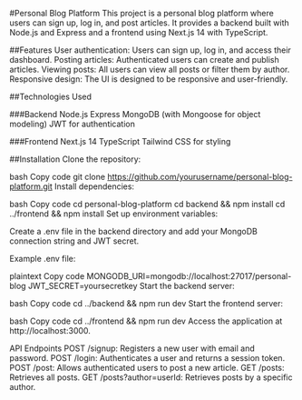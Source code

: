 #Personal Blog Platform
This project is a personal blog platform where users can sign up, log in, and post articles. It provides a backend built with Node.js and Express and a frontend using Next.js 14 with TypeScript.

##Features
User authentication: Users can sign up, log in, and access their dashboard.
Posting articles: Authenticated users can create and publish articles.
Viewing posts: All users can view all posts or filter them by author.
Responsive design: The UI is designed to be responsive and user-friendly.

##Technologies Used

###Backend
Node.js
Express
MongoDB (with Mongoose for object modeling)
JWT for authentication

###Frontend
Next.js 14
TypeScript
Tailwind CSS for styling

##Installation
Clone the repository:

bash
Copy code
git clone https://github.com/yourusername/personal-blog-platform.git
Install dependencies:

bash
Copy code
cd personal-blog-platform
cd backend && npm install
cd ../frontend && npm install
Set up environment variables:

Create a .env file in the backend directory and add your MongoDB connection string and JWT secret.

Example .env file:

plaintext
Copy code
MONGODB_URI=mongodb://localhost:27017/personal-blog
JWT_SECRET=yoursecretkey
Start the backend server:

bash
Copy code
cd ../backend && npm run dev
Start the frontend server:

bash
Copy code
cd ../frontend && npm run dev
Access the application at http://localhost:3000.

API Endpoints
POST /signup: Registers a new user with email and password.
POST /login: Authenticates a user and returns a session token.
POST /post: Allows authenticated users to post a new article.
GET /posts: Retrieves all posts.
GET /posts?author=userId: Retrieves posts by a specific author.
